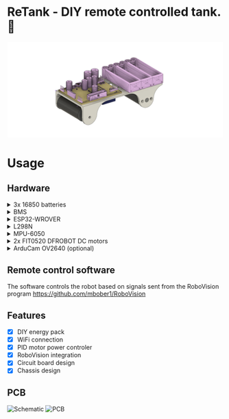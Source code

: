 # ReTank - DIY remote controlled tank. :blue_car:
![alt model](https://github.com/mbober1/ReTank/blob/master/doc/figures/chassisV1.png?raw=true)
# Usage

## Hardware
<details>
<summary>3x 16850 batteries</summary>
<p>Used batteries obtained from an old laptop</p>
</details>

<details>
<summary>BMS</summary>
<p>chinese battery monitoring system circut</p>
</details>

<details>
<summary>ESP32-WROVER</summary>
<p>MCU</p>
<p>https://www.espressif.com/sites/default/files/documentation/esp32-wrover_datasheet_en.pdf</p>
</details>

<details>
<summary>L298N</summary>
<p></p>
</details>

<details>
<summary>MPU-6050</summary>
<p></p>
</details>

<details>
<summary>2x FIT0520 DFROBOT DC motors</summary>
<p></p>
</details>

<details>
<summary>ArduCam OV2640 (optional)</summary>
<p></p>
</details>


## Remote control software
The software controls the robot based on signals sent from the RoboVision program
https://github.com/mbober1/RoboVision

## Features
- [X] DIY energy pack
- [X] WiFi connection
- [X] PID motor power controler
- [X] RoboVision integration
- [X] Circuit board design
- [X] Chassis design

## PCB
![Schematic](https://user-images.githubusercontent.com/44072895/115974584-169f9c80-a55e-11eb-9f95-6695e1cabd48.png)
![PCB](https://user-images.githubusercontent.com/44072895/114906757-a769d000-9e1a-11eb-8252-3a6d10808c91.png)

